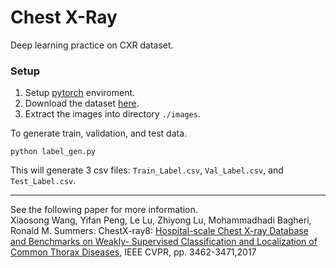 # Chest X-Ray


Deep learning practice on CXR dataset.

### Setup
1. Setup [pytorch](http://pytorch.org/) enviroment.
2. Download the dataset [here](https://nihcc.app.box.com/v/ChestXray-NIHCC).
3. Extract the images into directory `./images`.

To generate train, validation, and test data.

    python label_gen.py
 
This will generate 3 csv files: `Train_Label.csv`, `Val_Label.csv`, and `Test_Label.csv`.


----------------------------------------------
See the following paper for more information.  
Xiaosong Wang, Yifan Peng, Le Lu, Zhiyong Lu, Mohammadhadi Bagheri, Ronald M. Summers. ChestX-ray8: [Hospital-scale Chest X-ray Database and Benchmarks on Weakly- Supervised Classification and Localization of Common Thorax Diseases](https://arxiv.org/pdf/1705.02315.pdf), IEEE CVPR, pp. 3462-3471,2017
